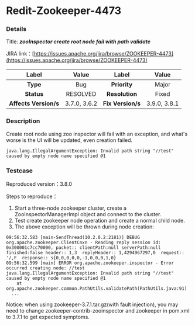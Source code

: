 # Redit-Zookeeper-4473

### Details

Title: ***zooInspector create root node fail with path validate***

JIRA link：[https://issues.apache.org/jira/browse/ZOOKEEPER-4473](https://issues.apache.org/jira/browse/ZOOKEEPER-4473)

|         Label         | Value              | Label           | Value               |
|:---------------------:|:--------:          |:---------------:|:--------:           |
|       **Type**        | Bug                | **Priority**    | Major               |
|      **Status**       | RESOLVED           | **Resolution**  | Fixed               |
| **Affects Version/s** | 3.7.0, 3.6.2       | **Fix Version/s** | 3.9.0, 3.8.1      |

### Description

Create root node using zoo inspector will fail with an exception, and what's worse is the UI will be updated, even creation failed.
```
java.lang.IllegalArgumentException: Invalid path string "//test" caused by empty node name specified @1
```

### Testcase

Reproduced version：3.8.0

Steps to reproduce：
1. Start a three-node zookeeper cluster, create a ZooInspectorManagerImpl object and connect to the cluster.
2. Test create zookeeper node operation and create a normal child node.
3. The above exception will be thrown during node creation:
```
09:56:32.583 [main-SendThread(10.2.0.2:2181)] DEBUG org.apache.zookeeper.ClientCnxn - Reading reply session id: 0x300001c7cc70000, packet:: clientPath:null serverPath:null finished:false header:: 1,3  replyHeader:: 1,4294967297,0  request:: '/,F  response:: s{0,0,0,0,0,-1,0,0,0,1,0}
09:56:32.599 [main] ERROR org.apache.zookeeper.inspector - Error occurred creating node: //test
java.lang.IllegalArgumentException: Invalid path string "//test" caused by empty node name specified @1
	at org.apache.zookeeper.common.PathUtils.validatePath(PathUtils.java:91)
  ...
```

Notice: when using zookeeper-3.7.1.tar.gz(with fault injection), you may need to change zookeeper-contrib-zooinspector and zookeeper in pom.xml to 3.7.1 to get expected symptoms.
